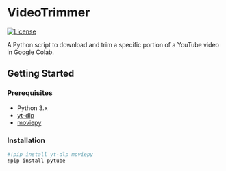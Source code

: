 # VideoTrimmer

[![License](https://img.shields.io/badge/license-MIT-blue.svg)](LICENSE)

A Python script to download and trim a specific portion of a YouTube video in Google Colab.


## Getting Started

### Prerequisites
- Python 3.x
- [yt-dlp](https://github.com/yt-dlp/yt-dlp)
- [moviepy](https://zulko.github.io/moviepy/)

### Installation
```bash
#!pip install yt-dlp moviepy
!pip install pytube



